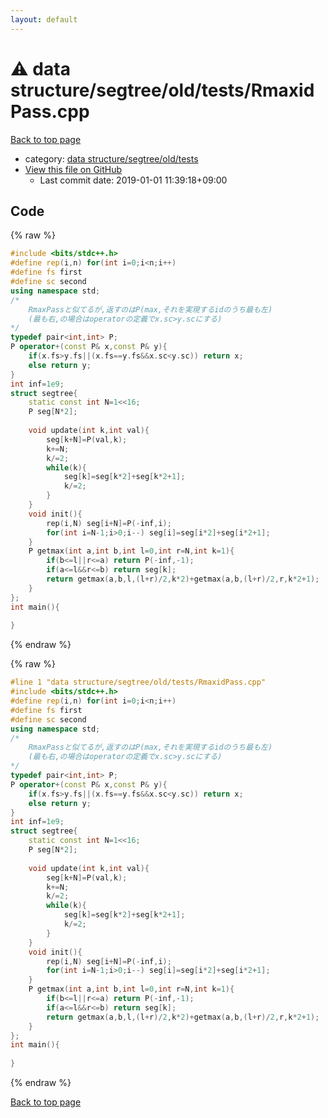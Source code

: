 ```yaml
---
layout: default
---
```


<!-- mathjax config similar to math.stackexchange -->
<script type="text/javascript" async
  src="https://cdnjs.cloudflare.com/ajax/libs/mathjax/2.7.5/MathJax.js?config=TeX-MML-AM_CHTML">
</script>
<script type="text/x-mathjax-config">
  MathJax.Hub.Config({
    TeX: { equationNumbers: { autoNumber: "AMS" }},
    tex2jax: {
      inlineMath: [ ['$','$'] ],
      processEscapes: true
    },
    "HTML-CSS": { matchFontHeight: false },
    displayAlign: "left",
    displayIndent: "2em"
  });
</script>

<script type="text/javascript" src="https://cdnjs.cloudflare.com/ajax/libs/jquery/3.4.1/jquery.min.js"></script>
<script src="https://cdn.jsdelivr.net/npm/jquery-balloon-js@1.1.2/jquery.balloon.min.js" integrity="sha256-ZEYs9VrgAeNuPvs15E39OsyOJaIkXEEt10fzxJ20+2I=" crossorigin="anonymous"></script>
<script type="text/javascript" src="../../../../../assets/js/copy-button.js"></script>
<link rel="stylesheet" href="../../../../../assets/css/copy-button.css" />


# :warning: data structure/segtree/old/tests/RmaxidPass.cpp

<a href="../../../../../index.html">Back to top page</a>

* category: <a href="../../../../../index.html#1640c839eda6cc5d1d5d19f7d1867e25">data structure/segtree/old/tests</a>
* <a href="{{ site.github.repository_url }}/blob/master/data structure/segtree/old/tests/RmaxidPass.cpp">View this file on GitHub</a>
    - Last commit date: 2019-01-01 11:39:18+09:00




## Code

<a id="unbundled"></a>
{% raw %}
```cpp
#include <bits/stdc++.h>
#define rep(i,n) for(int i=0;i<n;i++)
#define fs first
#define sc second
using namespace std;
/*
	RmaxPassと似てるが,返すのはP(max,それを実現するidのうち最も左)
	(最も右,の場合はoperatorの定義でx.sc>y.scにする)
*/
typedef pair<int,int> P;
P operator+(const P& x,const P& y){
	if(x.fs>y.fs||(x.fs==y.fs&&x.sc<y.sc)) return x;
	else return y;
}
int inf=1e9;
struct segtree{
	static const int N=1<<16;
	P seg[N*2];
	
	void update(int k,int val){
		seg[k+N]=P(val,k);
		k+=N;
		k/=2;
		while(k){
			seg[k]=seg[k*2]+seg[k*2+1];
			k/=2;
		}
	}
	void init(){
		rep(i,N) seg[i+N]=P(-inf,i);
		for(int i=N-1;i>0;i--) seg[i]=seg[i*2]+seg[i*2+1];
	}
	P getmax(int a,int b,int l=0,int r=N,int k=1){
		if(b<=l||r<=a) return P(-inf,-1);
		if(a<=l&&r<=b) return seg[k];
		return getmax(a,b,l,(l+r)/2,k*2)+getmax(a,b,(l+r)/2,r,k*2+1);
	}
};
int main(){
	
}
```
{% endraw %}

<a id="bundled"></a>
{% raw %}
```cpp
#line 1 "data structure/segtree/old/tests/RmaxidPass.cpp"
#include <bits/stdc++.h>
#define rep(i,n) for(int i=0;i<n;i++)
#define fs first
#define sc second
using namespace std;
/*
	RmaxPassと似てるが,返すのはP(max,それを実現するidのうち最も左)
	(最も右,の場合はoperatorの定義でx.sc>y.scにする)
*/
typedef pair<int,int> P;
P operator+(const P& x,const P& y){
	if(x.fs>y.fs||(x.fs==y.fs&&x.sc<y.sc)) return x;
	else return y;
}
int inf=1e9;
struct segtree{
	static const int N=1<<16;
	P seg[N*2];
	
	void update(int k,int val){
		seg[k+N]=P(val,k);
		k+=N;
		k/=2;
		while(k){
			seg[k]=seg[k*2]+seg[k*2+1];
			k/=2;
		}
	}
	void init(){
		rep(i,N) seg[i+N]=P(-inf,i);
		for(int i=N-1;i>0;i--) seg[i]=seg[i*2]+seg[i*2+1];
	}
	P getmax(int a,int b,int l=0,int r=N,int k=1){
		if(b<=l||r<=a) return P(-inf,-1);
		if(a<=l&&r<=b) return seg[k];
		return getmax(a,b,l,(l+r)/2,k*2)+getmax(a,b,(l+r)/2,r,k*2+1);
	}
};
int main(){
	
}

```
{% endraw %}

<a href="../../../../../index.html">Back to top page</a>

